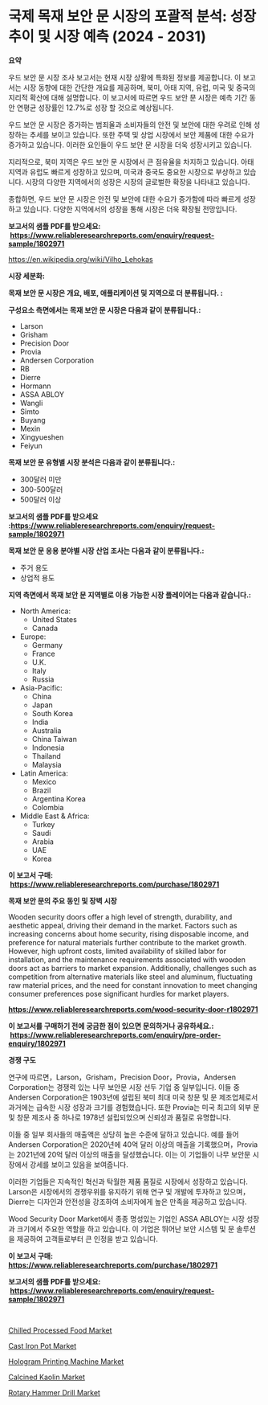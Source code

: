 <p><h1>국제 목재 보안 문 시장의 포괄적 분석: 성장 추이 및 시장 예측 (2024 - 2031)</h1></p><p><strong>요약</strong></p>
<p><p>우드 보안 문 시장 조사 보고서는 현재 시장 상황에 특화된 정보를 제공합니다. 이 보고서는 시장 동향에 대한 간단한 개요를 제공하며, 북미, 아태 지역, 유럽, 미국 및 중국의 지리적 확산에 대해 설명합니다. 이 보고서에 따르면 우드 보안 문 시장은 예측 기간 동안 연평균 성장률인 12.7%로 성장 할 것으로 예상됩니다.</p><p>우드 보안 문 시장은 증가하는 범죄율과 소비자들의 안전 및 보안에 대한 우려로 인해 성장하는 추세를 보이고 있습니다. 또한 주택 및 상업 시장에서 보안 제품에 대한 수요가 증가하고 있습니다. 이러한 요인들이 우드 보안 문 시장을 더욱 성장시키고 있습니다.</p><p>지리적으로, 북미 지역은 우드 보안 문 시장에서 큰 점유율을 차지하고 있습니다. 아태 지역과 유럽도 빠르게 성장하고 있으며, 미국과 중국도 중요한 시장으로 부상하고 있습니다. 시장의 다양한 지역에서의 성장은 시장의 글로벌한 확장을 나타내고 있습니다.</p><p>종합하면, 우드 보안 문 시장은 안전 및 보안에 대한 수요가 증가함에 따라 빠르게 성장하고 있습니다. 다양한 지역에서의 성장을 통해 시장은 더욱 확장될 전망입니다.</p></p>
<p><strong>보고서의 샘플 PDF를 받으세요: &nbsp;<a href="https://www.reliableresearchreports.com/enquiry/request-sample/1802971">https://www.reliableresearchreports.com/enquiry/request-sample/1802971</a></strong></p>
<p><a href="https://en.wikipedia.org/wiki/Vilho_Lehokas">https://en.wikipedia.org/wiki/Vilho_Lehokas</a></p>
<p><strong>시장 세분화:</strong></p>
<p><strong> 목재 보안 문 시장은 개요, 배포, 애플리케이션 및 지역으로 더 분류됩니다. :</strong></p>
<p><strong>구성요소 측면에서는 목재 보안 문 시장은 다음과 같이 분류됩니다.:</strong></p>
<p><ul><li>Larson</li><li>Grisham</li><li>Precision Door</li><li>Provia</li><li>Andersen Corporation</li><li>RB</li><li>Dierre</li><li>Hormann</li><li>ASSA ABLOY</li><li>Wangli</li><li>Simto</li><li>Buyang</li><li>Mexin</li><li>Xingyueshen</li><li>Feiyun</li></ul></p>
<p><strong> 목재 보안 문 유형별 시장 분석은 다음과 같이 분류됩니다.:</strong></p>
<p><ul><li>300달러 미만</li><li>300-500달러</li><li>500달러 이상</li></ul></p>
<p><strong>보고서의 샘플 PDF를 받으세요 :<a href="https://www.reliableresearchreports.com/enquiry/request-sample/1802971">https://www.reliableresearchreports.com/enquiry/request-sample/1802971</a></strong></p>
<p><strong> 목재 보안 문 응용 분야별 시장 산업 조사는 다음과 같이 분류됩니다.:</strong></p>
<p><ul><li>주거 용도</li><li>상업적 용도</li></ul></p>
<p><strong>지역 측면에서 목재 보안 문 지역별로 이용 가능한 시장 플레이어는 다음과 같습니다.:</strong></p>
<p><ul>
    <li>
        North America:
        <ul>
            <li>United States</li>
            <li>Canada</li>
        </ul>
    </li>
    <li>
        Europe:
        <ul>
            <li>Germany</li>
            <li>France</li>
            <li>U.K.</li>
            <li>Italy</li>
            <li>Russia</li>
        </ul>
    </li>
    <li>
        Asia-Pacific:
        <ul>
            <li>China</li>
            <li>Japan</li>
            <li>South Korea</li>
            <li>India</li>
            <li>Australia</li>
            <li>China Taiwan</li>
            <li>Indonesia</li>
            <li>Thailand</li>
            <li>Malaysia</li>
        </ul>
    </li>
    <li>
        Latin America:
        <ul>
            <li>Mexico</li>
            <li>Brazil</li>
            <li>Argentina Korea</li>
            <li>Colombia</li>
        </ul>
    </li>
    <li>
        Middle East & Africa:
        <ul>
            <li>Turkey</li>
            <li>Saudi</li>
            <li>Arabia</li>
            <li>UAE</li>
            <li>Korea</li>
        </ul>
    </li>
    </ul></p>
<p><strong>이 보고서 구매: &nbsp;<a href="https://www.reliableresearchreports.com/purchase/1802971">https://www.reliableresearchreports.com/purchase/1802971</a></strong></p>
<p><strong>목재 보안 문의 주요 동인 및 장벽 시장</strong></p>
<p><p>Wooden security doors offer a high level of strength, durability, and aesthetic appeal, driving their demand in the market. Factors such as increasing concerns about home security, rising disposable income, and preference for natural materials further contribute to the market growth. However, high upfront costs, limited availability of skilled labor for installation, and the maintenance requirements associated with wooden doors act as barriers to market expansion. Additionally, challenges such as competition from alternative materials like steel and aluminum, fluctuating raw material prices, and the need for constant innovation to meet changing consumer preferences pose significant hurdles for market players.</p></p>
<p><strong><a href="https://www.reliableresearchreports.com/wood-security-door-r1802971">https://www.reliableresearchreports.com/wood-security-door-r1802971</a></strong></p>
<p><strong>이 보고서를 구매하기 전에 궁금한 점이 있으면 문의하거나 공유하세요.: &nbsp;<a href="https://www.reliableresearchreports.com/enquiry/pre-order-enquiry/1802971">https://www.reliableresearchreports.com/enquiry/pre-order-enquiry/1802971</a></strong></p>
<p><strong>경쟁 구도</strong></p>
<p><p>연구에 따르면，Larson，Grisham，Precision Door，Provia，Andersen Corporation는 경쟁력 있는 나무 보안문 시장 선두 기업 중 일부입니다. 이들 중 Andersen Corporation은 1903년에 설립된 북미 최대 미국 창문 및 문 제조업체로서 과거에는 급속한 시장 성장과 크기를 경험했습니다. 또한 Provia는 미국 최고의 외부 문 및 창문 제조사 중 하나로 1978년 설립되었으며 신뢰성과 품질로 유명합니다.</p><p>이들 중 일부 회사들의 매출액은 상당히 높은 수준에 달하고 있습니다. 예를 들어 Andersen Corporation은 2020년에 40억 달러 이상의 매출을 기록했으며，Provia는 2021년에 20억 달러 이상의 매출을 달성했습니다. 이는 이 기업들이 나무 보안문 시장에서 강세를 보이고 있음을 보여줍니다.</p><p>이러한 기업들은 지속적인 혁신과 탁월한 제품 품질로 시장에서 성장하고 있습니다. Larson은 시장에서의 경쟁우위를 유지하기 위해 연구 및 개발에 투자하고 있으며，Dierre는 디자인과 안전성을 강조하여 소비자에게 높은 만족을 제공하고 있습니다.</p><p>Wood Security Door Market에서 종종 명성있는 기업인 ASSA ABLOY는 시장 성장과 크기에서 주요한 역할을 하고 있습니다. 이 기업은 뛰어난 보안 시스템 및 문 솔루션을 제공하여 고객들로부터 큰 인정을 받고 있습니다.</p></p>
<p><strong>이 보고서 구매: &nbsp; <a href="https://www.reliableresearchreports.com/purchase/1802971">https://www.reliableresearchreports.com/purchase/1802971</a></strong></p>
<p><strong>보고서의 샘플 PDF를 받으세요: &nbsp;<a href="https://www.reliableresearchreports.com/enquiry/request-sample/1802971">https://www.reliableresearchreports.com/enquiry/request-sample/1802971</a></strong><strong></strong></p>
<p>&nbsp;</p>
<p><p><a href="https://medium.com/@marcoshoppe2023/chilled-processed-food-market-a-global-and-regional-analysis-focus-on-region-country-level-493c2882b7ed">Chilled Processed Food Market</a></p><p><a href="https://medium.com/@karleeprice2004/cast-iron-pot-market-size-growth-and-industry-analysis-by-market-segmentation-and-regional-654a3b40e413">Cast Iron Pot Market</a></p><p><a href="https://www.linkedin.com/pulse/hologram-printing-machine-market-trends-analysis-opportunities-xzl3e?trackingId=0zVwNSNYyo1sVGKbAwRzpA%3D%3D">Hologram Printing Machine Market</a></p><p><a href="https://github.com/RichRobinson5/Market-Research-Report-List-6/blob/main/calcined-kaolin-market.md">Calcined Kaolin Market</a></p><p><a href="https://www.linkedin.com/pulse/evaluating-global-rotary-hammer-drill-market-trends-growth-kicce?trackingId=7pl1zjlO7G1k7f3a%2F63e6w%3D%3D">Rotary Hammer Drill Market</a></p></p>